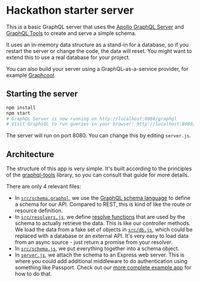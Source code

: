 # Hackathon starter server

This is a basic GraphQL server that uses the [Apollo GraphQL Server](https://github.com/apollographql/graphql-server) and [GraphQL Tools](https://github.com/apollographql/graphql-tools) to create and serve a simple schema.

It uses an in-memory data structure as a stand-in for a database, so if you restart the server or change the code, the data will reset. You might want to extend this to use a real database for your project.

You can also build your server using a GraphQL-as-a-service provider, for example [Graphcool](https://www.graph.cool/).

## Starting the server

```sh
npm install
npm start
# GraphQL Server is now running on http://localhost:8080/graphql
# Visit GraphiQL to run queries in your browser: http://localhost:8080/graphiql
```

The server will run on port 8080. You can change this by editing `server.js`.

## Architecture

The structure of this app is very simple. It's built according to the principles of the [graphql-tools](http://dev.apollodata.com/tools/graphql-tools/index.html) library, so you can consult that guide for more details.

There are only 4 relevant files:

- In [`src/schema.graphql`](src/schema.graphql), we use the [GraphQL schema language](http://graphql.org/learn/schema/) to define a schema for our API. Compared to REST, this is kind of like the route or resource definition.
- In [`src/resolvers.js`](src/resolvers.js), we define [resolve functions](http://dev.apollodata.com/tools/graphql-tools/resolvers.html) that are used by the schema to actually retrieve the data. This is like our controller methods. We load the data from a fake set of objects in [`src/db.js`](src/db.js), which could be replaced with a database or an external API. It's very easy to load data from an async source - just return a promise from your resolver.
- In [`src/schema.js`](src/schema.js), we put everything together into a schema object.
- In [`server.js`](server.js), we attach the schema to an Express web server. This is where you could add additional middleware to do authentication using something like Passport. Check out our [more complete example app](https://github.com/apollographql/GitHunt-API/blob/master/api/server.js) for how to do that.
